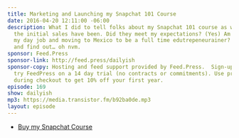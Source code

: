 ```yaml
---
title: Marketing and Launching my Snapchat 101 Course
date: 2016-04-20 12:11:00 -06:00
description: What I did to tell folks about my Snapchat 101 course as well as how
  the initial sales have been. Did they meet my expectations? (Yes) Am I quitting
  my day job and moving to Mexico to be a full time edutrepeneurainer? (No) Listen
  and find out… oh nvm.
sponsor: Feed.Press
sponsor-link: http://feed.press/dailyish
sponsor-copy: Hosting and feed support provided by Feed.Press.  Sign-up today and
  try FeedPress on a 14 day trial (no contracts or commitments). Use promo code "dailyish"
  during checkout to get 10% off your first year.
episode: 169
show: dailyish
mp3: https://media.transistor.fm/b92ba0de.mp3
layout: episode
---
```


* [Buy my Snapchat Course](http://courses.chrisenns.com)
